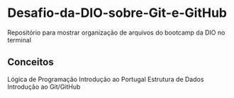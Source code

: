# Desafio-da-DIO-sobre-Git-e-GitHub
Repositório para mostrar organização de arquivos do bootcamp da DIO no terminal
## Conceitos
Lógica de Programação
Introdução ao Portugal
Estrutura de Dados
Introdução ao Git/GitHub
